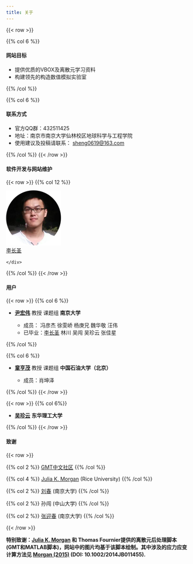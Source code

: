 ```yaml
---
title: 关于
---
```




{{< row >}}

{{% col 6 %}}
#### 网站目标

 - 提供优质的VBOX及离散元学习资料
 - 构建领先的构造数值模拟实验室 


{{% /col %}}

{{% col 6 %}}
#### 联系方式

 - 官方QQ群：432511425 
 - 地址：南京市南京大学仙林校区地球科学与工程学院
 - 使用建议及投稿请联系： [sheng0619@163.com](mailto:sheng0619@163.com)
 
{{% /col %}}
{{< /row >}}


#### 软件开发与网站维护
{{< row >}}
{{% col 12 %}}
<div class="row author-list">
	<div class="col-xs-6 col-sm-3 col-md-2 col-lg-2">
		<a href="/about/lichangsheng/" >
			<img src="/about/lichangsheng/LiChangSheng.png" alt="李长圣" class="img-circle" >
			<div class="author-name"> 李长圣</div>
		</a>
		
	</div> 
</div>
{{% /col %}}
{{< /row >}}


#### 用户
{{< row >}}
{{% col 6 %}}

- [**尹宏伟**](http://es.nju.edu.cn/yhw/list.htm) 教授 课题组 **南京大学**

	- 成员： 冯彦杰 徐雯峤 杨庚兄 魏华敬 汪伟 
	- 已毕业：[李长圣](/about/lichangsheng/) 林川 吴闯 吴珍云 张佳星 

{{% /col %}}

{{% col 6 %}}

- [**童亨茂**](http://www.cup.edu.cn/geosci/szdw/jiaoshou/50739.htm) 教授 课题组 **中国石油大学（北京）**

	- 成员：肖坤泽

{{% /col %}}
{{< /row >}}

{{< row >}}
{{% col 6%}}

- [**吴珍云**](/about/wuzhenyun/) **东华理工大学**

{{% /col %}}
{{< /row >}}



#### 致谢
{{< row >}}

{{% col 2 %}}
[GMT中文社区](https://gmt-china.org/)
{{% /col %}}

{{% col 4 %}}
[Julia K. Morgan](https://earthscience.rice.edu/directory/user/100) (Rice University)
{{% /col %}}

{{% col 2 %}}
[刘春](http://es.nju.edu.cn/lc/list.htm) (南京大学)
{{% /col %}}

{{% col 2 %}}
孙闯 (中山大学)
{{% /col %}}

{{% col 2 %}}
[张迎春](https://github.com/riddlezyc/) (南京大学)
{{% /col %}}

{{< /row >}}

**特别致谢：[Julia K. Morgan](https://earthscience.rice.edu/directory/user/100) 和 Thomas Fournier提供的离散元后处理脚本(GMT和MATLAB脚本)，网站中的图片均基于该脚本绘制。其中涉及的应力应变计算方法见 [Morgan (2015)](http://onlinelibrary.wiley.com/doi/10.1002/2014JB011455/full) (DOI: 10.1002/2014JB011455).**
